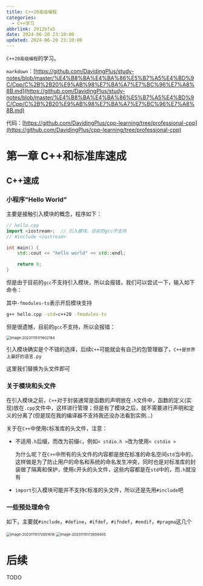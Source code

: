 ```yaml
---
title: C++20高级编程
categories:
  - C++学习
abbrlink: 2912b7a5
date: 2024-06-20 23:10:00
updated: 2024-06-20 23:10:00
---
```


<meta name="referrer" content="no-referrer"/>

`C++20高级编程`的学习。

<!-- more -->

`markdown`：[https://github.com/DavidingPlus/study-notes/blob/master/%E4%B8%BA%E4%BA%86%E5%B7%A5%E4%BD%9C/Cpp/C%2B%2B20%E9%AB%98%E7%BA%A7%E7%BC%96%E7%A8%8B.md](https://github.com/DavidingPlus/study-notes/blob/master/%E4%B8%BA%E4%BA%86%E5%B7%A5%E4%BD%9C/Cpp/C%2B%2B20%E9%AB%98%E7%BA%A7%E7%BC%96%E7%A8%8B.md)

代码：[https://github.com/DavidingPlus/cpp-learning/tree/professional-cpp](https://github.com/DavidingPlus/cpp-learning/tree/professional-cpp)

# 第一章 C++和标准库速成

## C++速成

### 小程序"Hello World"

主要是接触引入模块的概念，程序如下：

~~~cpp
// hello.cpp
import <iostream>;  // 引入模块，目前的gcc不支持
// #include <iostream>

int main() {
    std::cout << "hello world" << std::endl;

    return 0;
}
~~~

但是由于目前的`gcc`不支持引入模块，所以会报错，我们可以尝试一下，输入如下命令：

其中`-fmodules-ts`表示开启模块支持

~~~bash
g++ hello.cpp -std=c++20 -fmodules-ts
~~~

但是很遗憾，目前的`gcc`不支持，所以会报错：

<img src="https://img-blog.csdnimg.cn/7e145353982549c79732e0c63076d167.png" alt="image-20231115171602184" style="zoom: 67%;" />

引入模块确实是个不错的选择，后续`C++`可能就会有自己的包管理器了，`C++是世界上最好的语言.py`

这里我们替换为头文件即可

### 关于模块和头文件

在引入模块之前，`C++`对于封装通常是函数的声明放在`.h`文件中，函数的定义(实现)放在`.cpp`文件中，这样进行管理；但是有了模块之后，就不需要进行声明和定义的分离了(但是现在我的编译器不支持我还没办法看到实例...)

关于在`C++`中使用`C`标准库的头文件，注意：

- 不适用`.h`后缀，而改为前缀`c`，例如`< stdio.h >`改为使用`< cstdio >`

  为什么呢？在`C++`中所有的头文件的内容都是放在标准的命名空间`std`当中的，这样做是为了防止用户的命名和系统的命名发生冲突，同时也是对标准库的封装做了隔离和保护，使用`c`开头的头文件，这些内容都是在`std`中的，而`.h`就没有

- `import`引入模块可能并不支持`C`标准的头文件，所以还是先用`#include`吧

### 一些预处理命令

如下，主要就`#include`，`#define`，`#ifdef`，`#ifndef`，`#endif`，`#pragma`这几个

<img src="https://img-blog.csdnimg.cn/8c93a2970c584229b8c4ea5c34166dcb.png" alt="image-20231115172651618" style="zoom:67%;" />

<img src="https://img-blog.csdnimg.cn/8c894f00ddc147028c73f2eda2e6f554.png" alt="image-20231115172659405" style="zoom:67%;" />

# 后续

TODO

